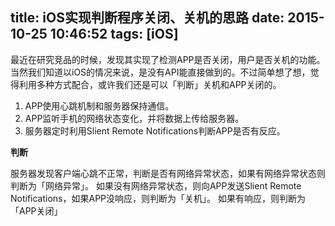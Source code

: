 title: iOS实现判断程序关闭、关机的思路
date: 2015-10-25 10:46:52
tags: [iOS]
---
最近在研究竞品的时候，发现其实现了检测APP是否关闭，用户是否关机的功能。当然我们知道以iOS的情况来说，是没有API能直接做到的。不过简单想了想，觉得利用多种方式配合，或许我们还是可以「判断」关机和APP关闭的。

1. APP使用心跳机制和服务器保持通信。
2. APP监听手机的网络状态变化，并将数据上传给服务器。
3. 服务器定时利用Slient Remote Notifications判断APP是否有反应。

**判断**

服务器发现客户端心跳不正常，判断是否有网络异常状态，如果有网络异常状态则判断为「网络异常」。
如果没有网络异常状态，则向APP发送Slient Remote Notifications，如果APP没响应，则判断为「关机」。
如果有响应，则判断为「APP关闭」